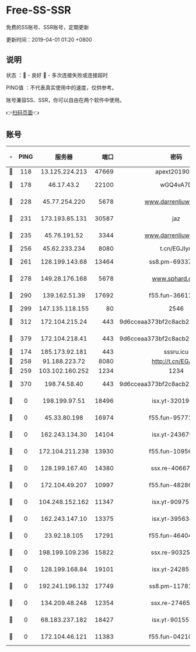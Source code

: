 # Free-SS-SSR

免费的SS账号、SSR账号，定期更新

更新时间：2019-04-01 01:20 +0800

## 说明

状态     ：🙂 - 良好 🙁 - 多次连接失败或连接超时

PING值   ：不代表真实使用中的速度，仅供参考。

账号兼容SS、SSR，你可以自由在两个软件中使用。

👉[扫码页面](https://liesauer.github.io/Free-SS-SSR/)👈

## 账号

|-|PING|服务器|端口|密码|加密方式|区域|
|:----:|:----:|:-----:|-----:|:----:|:----:|:----:|
|🙂|118|13.125.224.213|47669|apext2019001|chacha20|KR|
|🙂|178|46.17.43.2|22100|wGQ4vA7D|aes-256-gcm|RU|
|🙂|228|45.77.254.220|5678|www.darrenliuwei.com|aes-256-cfb|SG|
|🙂|231|173.193.85.131|30587|jaz|aes-256-cfb|US|
|🙂|235|45.76.191.52|3344|www.darrenliuwei.com|aes-256-cfb|JP|
|🙂|256|45.62.233.234|8080|t.cn/EGJIyrl|rc4-md5|CA|
|🙂|261|128.199.143.68|13464|ss8.pm-69337563|aes-256-cfb|SG|
|🙂|278|149.28.176.168|5678|www.sphard.com|aes-256-cfb|AU|
|🙂|290|139.162.51.39|17692|f55.fun-36611767|aes-256-cfb|SG|
|🙂|299|147.135.118.155|80|2546|chacha20|US|
|🙂|312|172.104.215.24|443|9d6cceaa373bf2c8acb22e60b6a58be6|aes-256-cfb|US|
|🙂|379|172.104.218.41|443|9d6cceaa373bf2c8acb22e60b6a58be6|aes-256-cfb|US|
|🙂|174|185.173.92.181|443|sssru.icu|rc4-md5|RU|
|🙂|258|91.188.223.72|8080|http://t.cn/EGJIyrl|rc4-md5|RU|
|🙂|259|103.102.160.252|1234|1234|rc4-md5|JP|
|🙁|370|198.74.58.40|443|9d6cceaa373bf2c8acb22e60b6a58be6|aes-256-cfb|US|
|🙁|0|198.199.97.51|18496|isx.yt-32019519|aes-256-cfb|US|
|🙁|0|45.33.80.198|16974|f55.fun-95771159|aes-256-cfb|US|
|🙁|0|162.243.134.30|14104|isx.yt-24367948|aes-256-cfb|US|
|🙁|0|172.104.211.238|13930|f55.fun-10956587|aes-256-cfb|US|
|🙁|0|128.199.167.40|14380|ssx.re-40667368|aes-256-cfb|SG|
|🙁|0|172.104.49.207|10997|f55.fun-48286538|aes-256-cfb|SG|
|🙁|0|104.248.152.162|11347|isx.yt-90975139|aes-256-cfb|SG|
|🙁|0|162.243.147.10|13375|isx.yt-39563486|aes-256-cfb|US|
|🙁|0|23.92.18.105|17291|f55.fun-46404698|aes-256-cfb|US|
|🙁|0|198.199.109.236|15822|ssx.re-90325864|aes-256-cfb|US|
|🙁|0|128.199.168.84|19101|isx.yt-24285595|aes-256-cfb|SG|
|🙁|0|192.241.196.132|17749|ss8.pm-11781750|aes-256-cfb|US|
|🙁|0|134.209.48.248|12354|ssx.re-27465668|aes-256-cfb|US|
|🙁|0|68.183.237.182|18427|isx.yt-90155746|aes-256-cfb|SG|
|🙁|0|172.104.46.121|11383|f55.fun-04210255|aes-256-cfb|SG|
